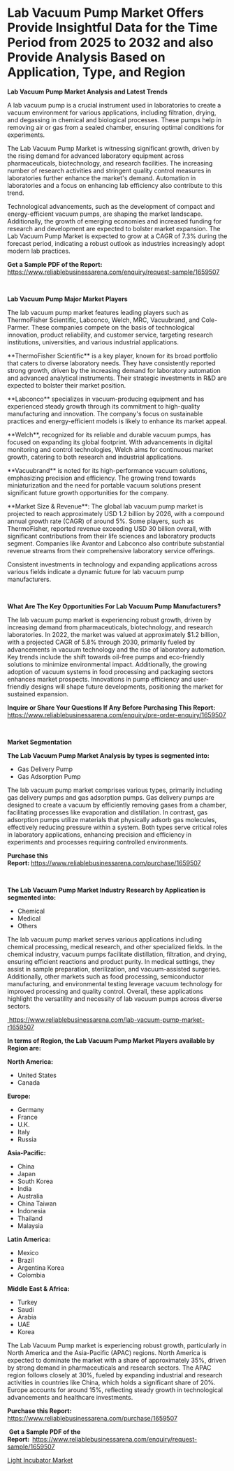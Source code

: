 <p><h1>Lab Vacuum Pump Market Offers Provide Insightful Data for the Time Period from 2025 to 2032 and also Provide Analysis Based on Application, Type, and Region</h1></p><p><strong>Lab Vacuum Pump Market Analysis and Latest Trends</strong></p>
<p><p>A lab vacuum pump is a crucial instrument used in laboratories to create a vacuum environment for various applications, including filtration, drying, and degassing in chemical and biological processes. These pumps help in removing air or gas from a sealed chamber, ensuring optimal conditions for experiments.</p><p>The Lab Vacuum Pump Market is witnessing significant growth, driven by the rising demand for advanced laboratory equipment across pharmaceuticals, biotechnology, and research facilities. The increasing number of research activities and stringent quality control measures in laboratories further enhance the market's demand. Automation in laboratories and a focus on enhancing lab efficiency also contribute to this trend. </p><p>Technological advancements, such as the development of compact and energy-efficient vacuum pumps, are shaping the market landscape. Additionally, the growth of emerging economies and increased funding for research and development are expected to bolster market expansion. The Lab Vacuum Pump Market is expected to grow at a CAGR of 7.3% during the forecast period, indicating a robust outlook as industries increasingly adopt modern lab practices.</p></p>
<p><strong>Get a Sample PDF of the Report:&nbsp;</strong> <a href="https://www.reliablebusinessarena.com/enquiry/request-sample/1659507?utm_campaign=1871&utm_medium=2&utm_source=Github&utm_content=ia&utm_term=17022025&utm_id=lab-vacuum-pump">https://www.reliablebusinessarena.com/enquiry/request-sample/1659507</a></p>
<p>&nbsp;</p>
<p><strong>Lab Vacuum Pump Major Market Players</strong></p>
<p><p>The lab vacuum pump market features leading players such as ThermoFisher Scientific, Labconco, Welch, MRC, Vacuubrand, and Cole-Parmer. These companies compete on the basis of technological innovation, product reliability, and customer service, targeting research institutions, universities, and various industrial applications.</p><p>**ThermoFisher Scientific** is a key player, known for its broad portfolio that caters to diverse laboratory needs. They have consistently reported strong growth, driven by the increasing demand for laboratory automation and advanced analytical instruments. Their strategic investments in R&D are expected to bolster their market position.</p><p>**Labconco** specializes in vacuum-producing equipment and has experienced steady growth through its commitment to high-quality manufacturing and innovation. The company's focus on sustainable practices and energy-efficient models is likely to enhance its market appeal.</p><p>**Welch**, recognized for its reliable and durable vacuum pumps, has focused on expanding its global footprint. With advancements in digital monitoring and control technologies, Welch aims for continuous market growth, catering to both research and industrial applications.</p><p>**Vacuubrand** is noted for its high-performance vacuum solutions, emphasizing precision and efficiency. The growing trend towards miniaturization and the need for portable vacuum solutions present significant future growth opportunities for the company.</p><p>**Market Size & Revenue**: The global lab vacuum pump market is projected to reach approximately USD 1.2 billion by 2026, with a compound annual growth rate (CAGR) of around 5%. Some players, such as ThermoFisher, reported revenue exceeding USD 30 billion overall, with significant contributions from their life sciences and laboratory products segment. Companies like Avantor and Labconco also contribute substantial revenue streams from their comprehensive laboratory service offerings.</p><p>Consistent investments in technology and expanding applications across various fields indicate a dynamic future for lab vacuum pump manufacturers.</p></p>
<p>&nbsp;</p>
<p><strong>What Are The Key Opportunities For Lab Vacuum Pump Manufacturers?</strong></p>
<p><p>The lab vacuum pump market is experiencing robust growth, driven by increasing demand from pharmaceuticals, biotechnology, and research laboratories. In 2022, the market was valued at approximately $1.2 billion, with a projected CAGR of 5.8% through 2030, primarily fueled by advancements in vacuum technology and the rise of laboratory automation. Key trends include the shift towards oil-free pumps and eco-friendly solutions to minimize environmental impact. Additionally, the growing adoption of vacuum systems in food processing and packaging sectors enhances market prospects. Innovations in pump efficiency and user-friendly designs will shape future developments, positioning the market for sustained expansion.</p></p>
<p><strong>Inquire or Share Your Questions If Any Before Purchasing This Report:</strong> <a href="https://www.reliablebusinessarena.com/enquiry/pre-order-enquiry/1659507?utm_campaign=1871&utm_medium=2&utm_source=Github&utm_content=ia&utm_term=17022025&utm_id=lab-vacuum-pump">https://www.reliablebusinessarena.com/enquiry/pre-order-enquiry/1659507</a></p>
<p>&nbsp;</p>
<p><strong>Market Segmentation</strong></p>
<p><strong>The Lab Vacuum Pump Market Analysis by types is segmented into:</strong></p>
<p><ul><li>Gas Delivery Pump</li><li>Gas Adsorption Pump</li></ul></p>
<p><p>The lab vacuum pump market comprises various types, primarily including gas delivery pumps and gas adsorption pumps. Gas delivery pumps are designed to create a vacuum by efficiently removing gases from a chamber, facilitating processes like evaporation and distillation. In contrast, gas adsorption pumps utilize materials that physically adsorb gas molecules, effectively reducing pressure within a system. Both types serve critical roles in laboratory applications, enhancing precision and efficiency in experiments and processes requiring controlled environments.</p></p>
<p><strong>Purchase this Report:&nbsp;</strong><a href="https://www.reliablebusinessarena.com/purchase/1659507?utm_campaign=1871&utm_medium=2&utm_source=Github&utm_content=ia&utm_term=17022025&utm_id=lab-vacuum-pump">https://www.reliablebusinessarena.com/purchase/1659507</a></p>
<p>&nbsp;</p>
<p><strong>The Lab Vacuum Pump Market Industry Research by Application is segmented into:</strong></p>
<p><ul><li>Chemical</li><li>Medical</li><li>Others</li></ul></p>
<p><p>The lab vacuum pump market serves various applications including chemical processing, medical research, and other specialized fields. In the chemical industry, vacuum pumps facilitate distillation, filtration, and drying, ensuring efficient reactions and product purity. In medical settings, they assist in sample preparation, sterilization, and vacuum-assisted surgeries. Additionally, other markets such as food processing, semiconductor manufacturing, and environmental testing leverage vacuum technology for improved processing and quality control. Overall, these applications highlight the versatility and necessity of lab vacuum pumps across diverse sectors.</p></p>
<p><a href="https://www.reliablebusinessarena.com/lab-vacuum-pump-market-r1659507?utm_campaign=1871&utm_medium=2&utm_source=Github&utm_content=ia&utm_term=17022025&utm_id=lab-vacuum-pump">&nbsp;https://www.reliablebusinessarena.com/lab-vacuum-pump-market-r1659507</a></p>
<p><strong>In terms of Region, the Lab Vacuum Pump Market Players available by Region are:</strong></p>
<p>
    <p> <strong> North America: </strong>
        <ul>
            <li>United States</li>
            <li>Canada</li>
        </ul>
        </p> 
    <p> <strong> Europe: </strong>
        <ul>
            <li>Germany</li>
            <li>France</li>
            <li>U.K.</li>
            <li>Italy</li>
            <li>Russia</li>
        </ul>
        </p> 
    <p> <strong> Asia-Pacific: </strong>
        <ul>
            <li>China</li>
            <li>Japan</li>
            <li>South Korea</li>
            <li>India</li>
            <li>Australia</li>
            <li>China Taiwan</li>
            <li>Indonesia</li>
            <li>Thailand</li>
            <li>Malaysia</li>
        </ul>
        </p> 
    <p> <strong> Latin America: </strong>
        <ul>
            <li>Mexico</li>
            <li>Brazil</li>
            <li>Argentina Korea</li>
            <li>Colombia</li>
        </ul>
        </p> 
    <p> <strong> Middle East & Africa: </strong>
        <ul>
            <li>Turkey</li>
            <li>Saudi</li>
            <li>Arabia</li>
            <li>UAE</li>
            <li>Korea</li>
        </ul>
    </p>
    </p>
<p><p>The Lab Vacuum Pump market is experiencing robust growth, particularly in North America and the Asia-Pacific (APAC) regions. North America is expected to dominate the market with a share of approximately 35%, driven by strong demand in pharmaceuticals and research sectors. The APAC region follows closely at 30%, fueled by expanding industrial and research activities in countries like China, which holds a significant share of 20%. Europe accounts for around 15%, reflecting steady growth in technological advancements and healthcare investments.</p></p>
<p><strong>Purchase this Report: </strong><a href="https://www.reliablebusinessarena.com/purchase/1659507?utm_campaign=1871&utm_medium=2&utm_source=Github&utm_content=ia&utm_term=17022025&utm_id=lab-vacuum-pump">https://www.reliablebusinessarena.com/purchase/1659507</a></p>
<p>&nbsp;<strong>Get a Sample PDF of the Report:&nbsp;&nbsp;</strong><a href="https://www.reliablebusinessarena.com/enquiry/request-sample/1659507?utm_campaign=1871&utm_medium=2&utm_source=Github&utm_content=ia&utm_term=17022025&utm_id=lab-vacuum-pump">https://www.reliablebusinessarena.com/enquiry/request-sample/1659507</a></p>
<p><strong></strong></p>
<p><p><a href="https://github.com/marloy8/Market-Research-Report-List-7/blob/main/light-incubator-market.md?utm_campaign=1871&utm_medium=2&utm_source=Github&utm_content=ia&utm_term=17022025&utm_id=lab-vacuum-pump">Light Incubator Market</a></p></p>